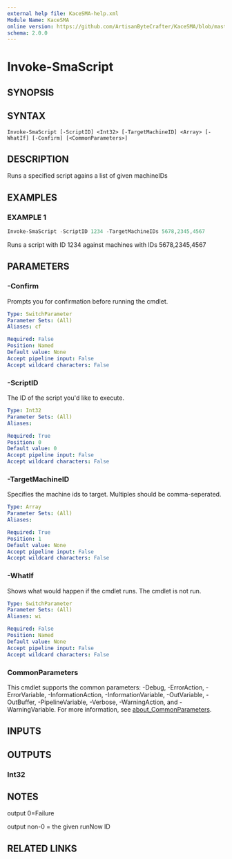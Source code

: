 ```yaml
---
external help file: KaceSMA-help.xml
Module Name: KaceSMA
online version: https://github.com/ArtisanByteCrafter/KaceSMA/blob/master/docs/Invoke-SmaScript.md
schema: 2.0.0
---
```


# Invoke-SmaScript

## SYNOPSIS

## SYNTAX

```
Invoke-SmaScript [-ScriptID] <Int32> [-TargetMachineID] <Array> [-WhatIf] [-Confirm] [<CommonParameters>]
```

## DESCRIPTION
Runs a specified script agains a list of given machineIDs

## EXAMPLES

### EXAMPLE 1
```powershell
Invoke-SmaScript -ScriptID 1234 -TargetMachineIDs 5678,2345,4567
```

Runs a script with ID 1234 against machines with IDs 5678,2345,4567

## PARAMETERS

### -Confirm
Prompts you for confirmation before running the cmdlet.

```yaml
Type: SwitchParameter
Parameter Sets: (All)
Aliases: cf

Required: False
Position: Named
Default value: None
Accept pipeline input: False
Accept wildcard characters: False
```

### -ScriptID
The ID of the script you'd like to execute.

```yaml
Type: Int32
Parameter Sets: (All)
Aliases:

Required: True
Position: 0
Default value: 0
Accept pipeline input: False
Accept wildcard characters: False
```

### -TargetMachineID
Specifies the machine ids to target. Multiples should be comma-seperated.

```yaml
Type: Array
Parameter Sets: (All)
Aliases:

Required: True
Position: 1
Default value: None
Accept pipeline input: False
Accept wildcard characters: False
```

### -WhatIf
Shows what would happen if the cmdlet runs.
The cmdlet is not run.

```yaml
Type: SwitchParameter
Parameter Sets: (All)
Aliases: wi

Required: False
Position: Named
Default value: None
Accept pipeline input: False
Accept wildcard characters: False
```

### CommonParameters
This cmdlet supports the common parameters: -Debug, -ErrorAction, -ErrorVariable, -InformationAction, -InformationVariable, -OutVariable, -OutBuffer, -PipelineVariable, -Verbose, -WarningAction, and -WarningVariable. For more information, see [about_CommonParameters](http://go.microsoft.com/fwlink/?LinkID=113216).

## INPUTS

## OUTPUTS

### Int32

## NOTES
output 0=Failure

output non-0 = the given runNow ID

## RELATED LINKS
